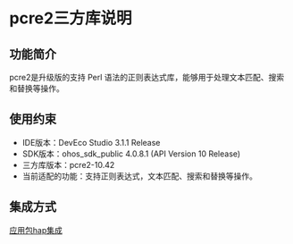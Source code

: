 # pcre2三方库说明
## 功能简介

 pcre2是升级版的支持 Perl 语法的正则表达式库，能够用于处理文本匹配、搜索和替换等操作。

 ## 使用约束
-  IDE版本：DevEco Studio 3.1.1 Release
-  SDK版本：ohos_sdk_public 4.0.8.1 (API Version 10 Release)
-  三方库版本：pcre2-10.42
-  当前适配的功能：支持正则表达式，文本匹配、搜索和替换等操作。

 ## 集成方式
[应用包hap集成](docs/hap_integrate.md)



